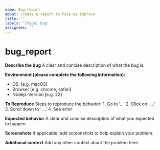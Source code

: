 ```yaml
---
name: Bug report
about: Create a report to help us improve
title: ''
labels: '[type] bug'
assignees: ''
---
```


# bug\_report

**Describe the bug** A clear and concise description of what the bug is.

**Environment \(please complete the following information\):**

* OS: \[e.g. macOS\]
* Browser \[e.g. chrome, safari\]
* Nodejs-Version \[e.g. 22\]

**To Reproduce** Steps to reproduce the behavior: 1. Go to '...' 2. Click on '....' 3. Scroll down to '....' 4. See error

**Expected behavior** A clear and concise description of what you expected to happen.

**Screenshots** If applicable, add screenshots to help explain your problem.

**Additional context** Add any other context about the problem here.


